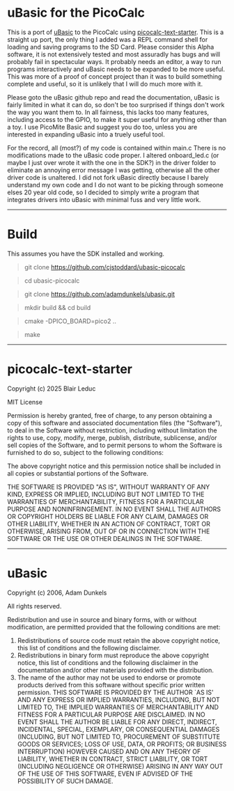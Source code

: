 # uBasic for the PicoCalc

This is a port of [uBasic](https://github.com/adamdunkels/ubasic) to the PicoCalc using [picocalc-text-starter](https://github.com/BlairLeduc/picocalc-text-starter). This is a straight up port, the only thing I added was a REPL command shell for loading and saving programs to the SD Card. Please consider this Alpha software, it is not extensively tested and most assuradly has bugs and will probably fail in spectacular ways. It probably needs an editor, a way to run programs interactively and uBasic needs to be expanded to be more useful. This was more of a proof of concept project than it was to build something complete and useful, so it is unlikely that I will do much more with it.

Please goto the uBasic github repo and read the documentation, uBasic is fairly limited in what it can do, so don't be too surprised if things don't work the way you want them to. In all fairness, this lacks too many features, including access to the GPIO, to make it super useful for anything other than a toy. I use PicoMite Basic and suggest you do too, unless you are interested in expanding uBasic into a truely useful tool.

For the record, all (most?) of my code is contained within main.c There is no modifications made to the uBasic code proper. I altered onboard_led.c (or maybe I just over wrote it with the one in the SDK?) in the driver folder to eliminate an annoying error message I was getting, otherwise all the other driver code is unaltered. I did not fork uBasic directly because I barely understand my own code and I do not want to be picking through someone elses 20 year old code, so I decided to simply write a program that integrates drivers into uBasic with minimal fuss and very little work.

--------------------

# Build

This assumes you have the SDK installed and working.

> git clone https://github.com/cjstoddard/ubasic-picocalc

> cd ubasic-picocalc

> git clone https://github.com/adamdunkels/ubasic.git

> mkdir build && cd build

> cmake -DPICO_BOARD=pico2 ..

> make

--------------------

# picocalc-text-starter

Copyright (c) 2025 Blair Leduc

MIT License

Permission is hereby granted, free of charge, to any person obtaining a copy
of this software and associated documentation files (the "Software"), to deal
in the Software without restriction, including without limitation the rights
to use, copy, modify, merge, publish, distribute, sublicense, and/or sell
copies of the Software, and to permit persons to whom the Software is
furnished to do so, subject to the following conditions:

The above copyright notice and this permission notice shall be included in all
copies or substantial portions of the Software.

THE SOFTWARE IS PROVIDED "AS IS", WITHOUT WARRANTY OF ANY KIND, EXPRESS OR
IMPLIED, INCLUDING BUT NOT LIMITED TO THE WARRANTIES OF MERCHANTABILITY,
FITNESS FOR A PARTICULAR PURPOSE AND NONINFRINGEMENT. IN NO EVENT SHALL THE
AUTHORS OR COPYRIGHT HOLDERS BE LIABLE FOR ANY CLAIM, DAMAGES OR OTHER
LIABILITY, WHETHER IN AN ACTION OF CONTRACT, TORT OR OTHERWISE, ARISING FROM,
OUT OF OR IN CONNECTION WITH THE SOFTWARE OR THE USE OR OTHER DEALINGS IN THE
SOFTWARE.

--------------------

# uBasic

Copyright (c) 2006, Adam Dunkels

All rights reserved.

Redistribution and use in source and binary forms, with or without 
modification, are permitted provided that the following conditions 
are met: 
1. Redistributions of source code must retain the above copyright 
   notice, this list of conditions and the following disclaimer. 
2. Redistributions in binary form must reproduce the above copyright 
   notice, this list of conditions and the following disclaimer in the 
   documentation and/or other materials provided with the distribution. 
3. The name of the author may not be used to endorse or promote
   products derived from this software without specific prior
   written permission.
THIS SOFTWARE IS PROVIDED BY THE AUTHOR `AS IS' AND ANY EXPRESS
OR IMPLIED WARRANTIES, INCLUDING, BUT NOT LIMITED TO, THE IMPLIED
WARRANTIES OF MERCHANTABILITY AND FITNESS FOR A PARTICULAR PURPOSE
ARE DISCLAIMED.  IN NO EVENT SHALL THE AUTHOR BE LIABLE FOR ANY
DIRECT, INDIRECT, INCIDENTAL, SPECIAL, EXEMPLARY, OR CONSEQUENTIAL
DAMAGES (INCLUDING, BUT NOT LIMITED TO, PROCUREMENT OF SUBSTITUTE
GOODS OR SERVICES; LOSS OF USE, DATA, OR PROFITS; OR BUSINESS
INTERRUPTION) HOWEVER CAUSED AND ON ANY THEORY OF LIABILITY,
WHETHER IN CONTRACT, STRICT LIABILITY, OR TORT (INCLUDING
NEGLIGENCE OR OTHERWISE) ARISING IN ANY WAY OUT OF THE USE OF THIS
SOFTWARE, EVEN IF ADVISED OF THE POSSIBILITY OF SUCH DAMAGE.

